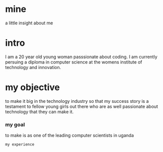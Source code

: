 # mine
a little insight about me
# intro
I am a 20 year old young woman passsionate about coding. 
I am currently persuing a diploma in computer science at the womens institute of technology and innovation.
# my objective
to make it big in the technology industry so that my success story is a testament to fellow young girls 
out there who are as well passionate about technology that they can make it.
### my goal
to make is as one of the leading computer scientists in uganda
```
my experience 

